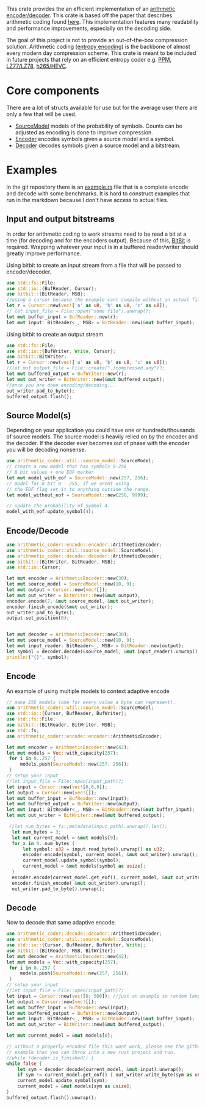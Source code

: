  This crate provides the an efficient implementation of
 an [arithmetic encoder/decoder](https://en.wikipedia.org/wiki/Arithmetic_coding). This crate is based off the paper
 that describes arithmetic coding found [here](https://web.stanford.edu/class/ee398a/handouts/papers/WittenACM87ArithmCoding.pdf).
 This implementation features many readability and performance improvements, especially on the decoding side.

 The goal of this project is not to provide an out-of-the-box compression solution.
 Arithmetic coding ([entropy encoding](https://en.wikipedia.org/wiki/Entropy_encoding)) is the backbone of almost every
 modern day compression scheme. This crate is meant to be included in future projects that rely on an efficient entropy
 coder e.g. [PPM](https://en.wikipedia.org/wiki/Prediction_by_partial_matching), [LZ77/LZ78](https://en.wikipedia.org/wiki/LZ77_and_LZ78),
 [h265/HEVC](https://en.wikipedia.org/wiki/High_Efficiency_Video_Coding).

 # Core components
 There are a lot of structs available for use but for the average user there are only a few that will be used.
 - [SourceModel](util/source_model/struct.SourceModel.html) models of the probability of symbols. Counts can be adjusted
 as encoding is done to improve compression.
 - [Encoder](encode/encoder/struct.ArithmeticEncoder.html) encodes symbols given a source model and a symbol.
 - [Decoder](decode/decoder/struct.ArithmeticDecoder.html) decodes symbols given a source model and a bitstream.

 # Examples
 In the git repository there is an [example.rs](https://github.com/Dakati/arithmetic-rs/blob/master/example/example.rs)
 file that is a complete
 encode and decode with some benchmarks. It is hard to construct examples that
 run in the markdown because I don't have access to actual files.
 ## Input and output bitstreams
 In order for arithmetic coding to work streams need to be read a bit at a time (for decoding and for the encoders output).
 Because of this, [BitBit](https://docs.rs/bitbit) is required. Wrapping whatever your input is in a buffered reader/writer
 should greatly improve performance.

 Using bitbit to create an input stream from a file that will be passed to encoder/decoder.
 ```rust
 use std::fs::File;
 use std::io::{BufReader, Cursor};
 use bitbit::{BitReader, MSB};
 //using a cursor because the example cant compile without an actual file
 let r = Cursor::new(vec!['a' as u8, 'b' as u8, 'c' as u8]);
 // let input_file = File::open("some file").unwrap();
 let mut buffer_input = BufReader::new(r);
 let mut input: BitReader<_, MSB> = BitReader::new(&mut buffer_input);
 ```
 Using bitbit to create an output stream.
 ```rust
 use std::fs::File;
 use std::io::{BufWriter, Write, Cursor};
 use bitbit::BitWriter;
 let r = Cursor::new(vec!['a' as u8, 'b' as u8, 'c' as u8]);
 //let mut output_file = File::create("./compressed.any")?;
 let mut buffered_output = BufWriter::new(r);
 let mut out_writer = BitWriter::new(&mut buffered_output);
 //once you are done encoding/decoding...
 out_writer.pad_to_byte();
 buffered_output.flush();
 ```

 ## Source Model(s)
 Depending on your application you could have one or hundreds/thousands of source models.
 The source model is heavily relied on by the encoder and the decoder. If the decoder ever becomes
 out of phase with the encoder you will be decoding nonsense.

 ```rust
 use arithmetic_coder::util::source_model::SourceModel;
 // create a new model that has symbols 0-256
 // 8 bit values + one EOF marker
 let mut model_with_eof = SourceModel::new(257, 256);
 // model for 8 bit 0 - 255, if we arent using
 // the EOF flag set it to anything outside the range.
 let model_without_eof = SourceModel::new(256, 9999);

 // update the probability of symbol 4.
 model_with_eof.update_symbol(4);
```
 ## Encode/Decode
 ```rust
 use arithmetic_coder::encode::encoder::ArithmeticEncoder;
 use arithmetic_coder::util::source_model::SourceModel;
 use arithmetic_coder::decode::decoder::ArithmeticDecoder;
 use bitbit::{BitWriter, BitReader, MSB};
 use std::io::Cursor;

 let mut encoder = ArithmeticEncoder::new(30);
 let mut source_model = SourceModel::new(10, 9);
 let mut output = Cursor::new(vec![]);
 let mut out_writer = BitWriter::new(&mut output);
 encoder.encode(7, &mut source_model, &mut out_writer);
 encoder.finish_encode(&mut out_writer);
 out_writer.pad_to_byte();
 output.set_position(0);


 let mut decoder = ArithmeticDecoder::new(30);
 let mut source_model = SourceModel::new(10, 9);
 let mut input_reader: BitReader<_, MSB> = BitReader::new(output);
 let symbol = decoder.decode(&source_model, &mut input_reader).unwrap();
 println!("{}", symbol);
 ```
 ## Encode
 An example of using multiple models to context adaptive encode
 ```rust
 // make 256 models (one for every value a byte can represent).
 use arithmetic_coder::util::source_model::SourceModel;
 use std::io::{Cursor, BufReader, BufWriter};
 use std::fs::File;
 use bitbit::{BitReader, BitWriter, MSB};
 use std::fs;
 use arithmetic_coder::encode::encoder::ArithmeticEncoder;

 let mut encoder = ArithmeticEncoder::new(42);
 let mut models = Vec::with_capacity(257);
  for i in 0..257 {
      models.push(SourceModel::new(257, 256));
  }
 // setup your input
 //let input_file = File::open(input_path)?;
 let input = Cursor::new(vec![0,0,0]);
 let output = Cursor::new(vec![]);
 let mut buffer_input = BufReader::new(input);
 let mut buffered_output = BufWriter::new(output);
 let mut input: BitReader<_, MSB> = BitReader::new(&mut buffer_input);
 let mut out_writer = BitWriter::new(&mut buffered_output);

  //let num_bytes = fs::metadata(input_path).unwrap().len();
   let num_bytes = 3;
   let mut current_model = &mut models[0];
   for x in 0..num_bytes {
       let symbol: u32 = input.read_byte().unwrap() as u32;
       encoder.encode(symbol, current_model, &mut out_writer).unwrap();
       current_model.update_symbol(symbol);
       current_model = &mut models[symbol as usize];
   }
   encoder.encode(current_model.get_eof(), current_model, &mut out_writer);
   encoder.finish_encode( &mut out_writer).unwrap();
   out_writer.pad_to_byte().unwrap();
 ```
 ## Decode
 Now to decode that same adaptive encode.
 ```rust
 use arithmetic_coder::decode::decoder::ArithmeticDecoder;
 use arithmetic_coder::util::source_model::SourceModel;
 use std::io::{Cursor, BufReader, BufWriter, Write};
 use bitbit::{BitReader, MSB, BitWriter};
 let mut decoder = ArithmeticDecoder::new(42);
 let mut models = Vec::with_capacity(257);
  for i in 0..257 {
      models.push(SourceModel::new(257, 256));
  }
 // setup your input
 //let input_file = File::open(input_path)?;
 let input = Cursor::new(vec![0; 500]); //just an example so random length array
 let output = Cursor::new(vec![]);
 let mut buffer_input = BufReader::new(input);
 let mut buffered_output = BufWriter::new(output);
 let mut input: BitReader<_, MSB> = BitReader::new(&mut buffer_input);
 let mut out_writer = BitWriter::new(&mut buffered_output);

 let mut current_model = &mut models[0];

 // without a properly encoded file this wont work, please see the github for the entire
 // example that you can throw into a new rust project and run.
 //while !decoder.is_finished() {
 while false {
     let sym = decoder.decode(current_model, &mut input).unwrap();
     if sym != current_model.get_eof() { out_writer.write_byte(sym as u8).unwrap(); }
     current_model.update_symbol(sym);
     current_model = &mut models[sym as usize];
 }
 buffered_output.flush().unwrap();
 ```
